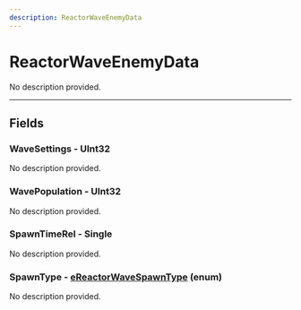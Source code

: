 ```yaml
---
description: ReactorWaveEnemyData
---
```


# ReactorWaveEnemyData

No description provided.

***

## Fields

### WaveSettings - UInt32

No description provided.

### WavePopulation - UInt32

No description provided.

### SpawnTimeRel - Single

No description provided.

### SpawnType - [eReactorWaveSpawnType](../enum-types.md#eReactorWaveSpawnType) (enum)

No description provided.
